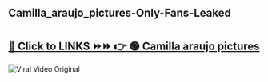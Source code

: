 
 ## Camilla_araujo_pictures-Only-Fans-Leaked

# <h2><a href="https://clipsfans.com/Camilla_araujo_pictures&ref=git">🔗 Click to LINKS ⏩⏩ 👉 🟢 Camilla araujo pictures </a></h2>

<a href="https://clipsfans.com/Camilla_araujo_pictures&ref=git" rel="nofollow" data-target="animated-image.originalLink"><img src="https://i.ibb.co.com/xMMVF88/686577567.gif" alt="Viral Video Original" style="max-width: 100%; display: inline-block;" data-target="animated-image.originalImage"></a>

